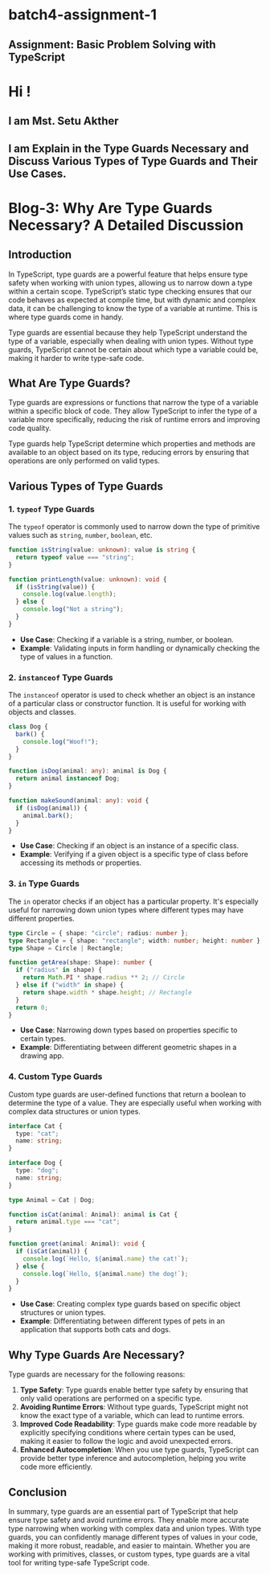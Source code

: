 # batch4-assignment-1
## Assignment: Basic Problem Solving with TypeScript


# Hi !
## I am Mst. Setu Akther

## I am Explain in the Type Guards Necessary and Discuss Various Types of Type Guards and Their Use Cases. 

# Blog-3: Why Are Type Guards Necessary? A Detailed Discussion

## Introduction

In TypeScript, type guards are a powerful feature that helps ensure type safety when working with union types, allowing us to narrow down a type within a certain scope. TypeScript’s static type checking ensures that our code behaves as expected at compile time, but with dynamic and complex data, it can be challenging to know the type of a variable at runtime. This is where type guards come in handy.

Type guards are essential because they help TypeScript understand the type of a variable, especially when dealing with union types. Without type guards, TypeScript cannot be certain about which type a variable could be, making it harder to write type-safe code.

## What Are Type Guards?

Type guards are expressions or functions that narrow the type of a variable within a specific block of code. They allow TypeScript to infer the type of a variable more specifically, reducing the risk of runtime errors and improving code quality.

Type guards help TypeScript determine which properties and methods are available to an object based on its type, reducing errors by ensuring that operations are only performed on valid types.

## Various Types of Type Guards

### 1. **`typeof` Type Guards**

The `typeof` operator is commonly used to narrow down the type of primitive values such as `string`, `number`, `boolean`, etc.

```typescript
function isString(value: unknown): value is string {
  return typeof value === "string";
}

function printLength(value: unknown): void {
  if (isString(value)) {
    console.log(value.length); 
  } else {
    console.log("Not a string");
  }
}
```

- **Use Case**: Checking if a variable is a string, number, or boolean.
- **Example**: Validating inputs in form handling or dynamically checking the type of values in a function.

### 2. **`instanceof` Type Guards**

The `instanceof` operator is used to check whether an object is an instance of a particular class or constructor function. It is useful for working with objects and classes.

```typescript
class Dog {
  bark() {
    console.log("Woof!");
  }
}

function isDog(animal: any): animal is Dog {
  return animal instanceof Dog;
}

function makeSound(animal: any): void {
  if (isDog(animal)) {
    animal.bark(); 
  }
}
```

- **Use Case**: Checking if an object is an instance of a specific class.
- **Example**: Verifying if a given object is a specific type of class before accessing its methods or properties.

### 3. **`in` Type Guards**

The `in` operator checks if an object has a particular property. It's especially useful for narrowing down union types where different types may have different properties.

```typescript
type Circle = { shape: "circle"; radius: number };
type Rectangle = { shape: "rectangle"; width: number; height: number };
type Shape = Circle | Rectangle;

function getArea(shape: Shape): number {
  if ("radius" in shape) {
    return Math.PI * shape.radius ** 2; // Circle
  } else if ("width" in shape) {
    return shape.width * shape.height; // Rectangle
  }
  return 0;
}
```

- **Use Case**: Narrowing down types based on properties specific to certain types.
- **Example**: Differentiating between different geometric shapes in a drawing app.

### 4. **Custom Type Guards**

Custom type guards are user-defined functions that return a boolean to determine the type of a value. They are especially useful when working with complex data structures or union types.

```typescript
interface Cat {
  type: "cat";
  name: string;
}

interface Dog {
  type: "dog";
  name: string;
}

type Animal = Cat | Dog;

function isCat(animal: Animal): animal is Cat {
  return animal.type === "cat";
}

function greet(animal: Animal): void {
  if (isCat(animal)) {
    console.log(`Hello, ${animal.name} the cat!`);
  } else {
    console.log(`Hello, ${animal.name} the dog!`);
  }
}
```

- **Use Case**: Creating complex type guards based on specific object structures or union types.
- **Example**: Differentiating between different types of pets in an application that supports both cats and dogs.

## Why Type Guards Are Necessary?

Type guards are necessary for the following reasons:

1. **Type Safety**: Type guards enable better type safety by ensuring that only valid operations are performed on a specific type.
2. **Avoiding Runtime Errors**: Without type guards, TypeScript might not know the exact type of a variable, which can lead to runtime errors.
3. **Improved Code Readability**: Type guards make code more readable by explicitly specifying conditions where certain types can be used, making it easier to follow the logic and avoid unexpected errors.
4. **Enhanced Autocompletion**: When you use type guards, TypeScript can provide better type inference and autocompletion, helping you write code more efficiently.

## Conclusion

In summary, type guards are an essential part of TypeScript that help ensure type safety and avoid runtime errors. They enable more accurate type narrowing when working with complex data and union types. With type guards, you can confidently manage different types of values in your code, making it more robust, readable, and easier to maintain. Whether you are working with primitives, classes, or custom types, type guards are a vital tool for writing type-safe TypeScript code.

